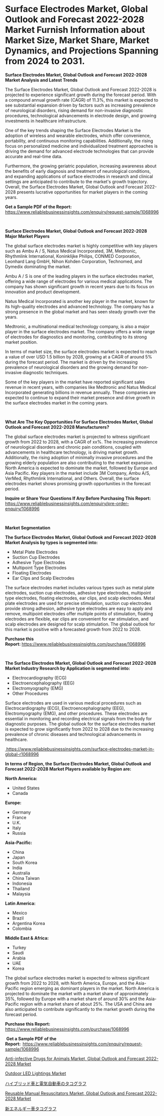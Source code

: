 <p><h1>Surface Electrodes Market, Global Outlook and Forecast 2022-2028 Market Furnish Information about Market Size, Market Share, Market Dynamics, and Projections Spanning from 2024 to 2031.</h1></p><p><strong>Surface Electrodes Market, Global Outlook and Forecast 2022-2028 Market Analysis and Latest Trends</strong></p>
<p><p>The Surface Electrodes Market, Global Outlook and Forecast 2022-2028 is projected to experience significant growth during the forecast period. With a compound annual growth rate (CAGR) of 11.3%, this market is expected to see substantial expansion driven by factors such as increasing prevalence of neurological disorders, rising demand for non-invasive diagnostic procedures, technological advancements in electrode design, and growing investments in healthcare infrastructure.</p><p>One of the key trends shaping the Surface Electrodes Market is the adoption of wireless and wearable electrodes, which offer convenience, portability, and continuous monitoring capabilities. Additionally, the rising focus on personalized medicine and individualized treatment approaches is driving the demand for advanced electrode technologies that can provide accurate and real-time data.</p><p>Furthermore, the growing geriatric population, increasing awareness about the benefits of early diagnosis and treatment of neurological conditions, and expanding applications of surface electrodes in research and clinical settings are anticipated to contribute to the market's growth trajectory. Overall, the Surface Electrodes Market, Global Outlook and Forecast 2022-2028 presents lucrative opportunities for market players in the coming years.</p></p>
<p><strong>Get a Sample PDF of the Report:&nbsp;</strong> <a href="https://www.reliablebusinessinsights.com/enquiry/request-sample/1068996">https://www.reliablebusinessinsights.com/enquiry/request-sample/1068996</a></p>
<p>&nbsp;</p>
<p><strong>Surface Electrodes Market, Global Outlook and Forecast 2022-2028 Major Market Players</strong></p>
<p><p>The global surface electrodes market is highly competitive with key players such as Ambu A / S, Natus Medical Incorporated, 3M, Medtronic, Rhythmlink International, Koninklijke Philips, CONMED Corporation, Leonhard Lang GmbH, Nihon Kohden Corporation, Technomed, and Dymedix dominating the market.</p><p>Ambu A / S is one of the leading players in the surface electrodes market, offering a wide range of electrodes for various medical applications. The company has shown significant growth in recent years due to its focus on innovation and product development.</p><p>Natus Medical Incorporated is another key player in the market, known for its high-quality electrodes and advanced technology. The company has a strong presence in the global market and has seen steady growth over the years.</p><p>Medtronic, a multinational medical technology company, is also a major player in the surface electrodes market. The company offers a wide range of electrodes for diagnostics and monitoring, contributing to its strong market position.</p><p>In terms of market size, the surface electrodes market is expected to reach a value of over USD 1.5 billion by 2028, growing at a CAGR of around 5% during the forecast period. The market is driven by the increasing prevalence of neurological disorders and the growing demand for non-invasive diagnostic techniques.</p><p>Some of the key players in the market have reported significant sales revenue in recent years, with companies like Medtronic and Natus Medical Incorporated generating billions in revenue annually. These companies are expected to continue to expand their market presence and drive growth in the surface electrodes market in the coming years.</p></p>
<p>&nbsp;</p>
<p><strong>What Are The Key Opportunities For Surface Electrodes Market, Global Outlook and Forecast 2022-2028 Manufacturers?</strong></p>
<p><p>The global surface electrodes market is projected to witness significant growth from 2022 to 2028, with a CAGR of xx%. The increasing prevalence of neurological disorders and chronic pain conditions, coupled with advancements in healthcare technology, is driving market growth. Additionally, the rising adoption of minimally invasive procedures and the growing elderly population are also contributing to the market expansion. North America is expected to dominate the market, followed by Europe and Asia Pacific. Key players in the market include 3M Company, Ambu A/S, VerMed, Rhythmlink International, and Others. Overall, the surface electrodes market shows promising growth opportunities in the forecast period.</p></p>
<p><strong>Inquire or Share Your Questions If Any Before Purchasing This Report:</strong> <a href="https://www.reliablebusinessinsights.com/enquiry/pre-order-enquiry/1068996">https://www.reliablebusinessinsights.com/enquiry/pre-order-enquiry/1068996</a></p>
<p>&nbsp;</p>
<p><strong>Market Segmentation</strong></p>
<p><strong>The Surface Electrodes Market, Global Outlook and Forecast 2022-2028 Market Analysis by types is segmented into:</strong></p>
<p><ul><li>Metal Plate Electrodes</li><li>Suction Cup Electrodes</li><li>Adhesive Type Electrodes</li><li>Multipoint Type Electrodes</li><li>Floating Electrodes</li><li>Ear Clips and Scalp Electrodes</li></ul></p>
<p><p>The surface electrodes market includes various types such as metal plate electrodes, suction cup electrodes, adhesive type electrodes, multipoint type electrodes, floating electrodes, ear clips, and scalp electrodes. Metal plate electrodes are used for precise stimulation, suction cup electrodes provide strong adhesion, adhesive type electrodes are easy to apply and remove, multipoint electrodes offer multiple points of stimulation, floating electrodes are flexible, ear clips are convenient for ear stimulation, and scalp electrodes are designed for scalp stimulation. The global outlook for this market is positive with a forecasted growth from 2022 to 2028.</p></p>
<p><strong>Purchase this Report:&nbsp;</strong><a href="https://www.reliablebusinessinsights.com/purchase/1068996">https://www.reliablebusinessinsights.com/purchase/1068996</a></p>
<p>&nbsp;</p>
<p><strong>The Surface Electrodes Market, Global Outlook and Forecast 2022-2028 Market Industry Research by Application is segmented into:</strong></p>
<p><ul><li>Electrocardiography (ECG)</li><li>Electroencephalography (EEG)</li><li>Electromyography (EMG)</li><li>Other Procedures</li></ul></p>
<p><p>Surface electrodes are used in various medical procedures such as Electrocardiography (ECG), Electroencephalography (EEG), Electromyography (EMG), and other procedures. These electrodes are essential in monitoring and recording electrical signals from the body for diagnostic purposes. The global outlook for the surface electrodes market is expected to grow significantly from 2022 to 2028 due to the increasing prevalence of chronic diseases and technological advancements in healthcare.</p></p>
<p><a href="https://www.reliablebusinessinsights.com/surface-electrodes-market-in-global-r1068996">&nbsp;https://www.reliablebusinessinsights.com/surface-electrodes-market-in-global-r1068996</a></p>
<p><strong>In terms of Region, the Surface Electrodes Market, Global Outlook and Forecast 2022-2028 Market Players available by Region are:</strong></p>
<p>
    <p> <strong> North America: </strong>
        <ul>
            <li>United States</li>
            <li>Canada</li>
        </ul>
        </p> 
    <p> <strong> Europe: </strong>
        <ul>
            <li>Germany</li>
            <li>France</li>
            <li>U.K.</li>
            <li>Italy</li>
            <li>Russia</li>
        </ul>
        </p> 
    <p> <strong> Asia-Pacific: </strong>
        <ul>
            <li>China</li>
            <li>Japan</li>
            <li>South Korea</li>
            <li>India</li>
            <li>Australia</li>
            <li>China Taiwan</li>
            <li>Indonesia</li>
            <li>Thailand</li>
            <li>Malaysia</li>
        </ul>
        </p> 
    <p> <strong> Latin America: </strong>
        <ul>
            <li>Mexico</li>
            <li>Brazil</li>
            <li>Argentina Korea</li>
            <li>Colombia</li>
        </ul>
        </p> 
    <p> <strong> Middle East & Africa: </strong>
        <ul>
            <li>Turkey</li>
            <li>Saudi</li>
            <li>Arabia</li>
            <li>UAE</li>
            <li>Korea</li>
        </ul>
    </p>
    </p>
<p><p>The global surface electrodes market is expected to witness significant growth from 2022 to 2028, with North America, Europe, and the Asia-Pacific region emerging as dominant players in the market. North America is projected to dominate the market with a market share of approximately 35%, followed by Europe with a market share of around 30% and the Asia-Pacific region with a market share of about 25%. The USA and China are also anticipated to contribute significantly to the market growth during the forecast period.</p></p>
<p><strong>Purchase this Report: </strong><a href="https://www.reliablebusinessinsights.com/purchase/1068996">https://www.reliablebusinessinsights.com/purchase/1068996</a></p>
<p>&nbsp;<strong>Get a Sample PDF of the Report:&nbsp;&nbsp;</strong><a href="https://www.reliablebusinessinsights.com/enquiry/request-sample/1068996">https://www.reliablebusinessinsights.com/enquiry/request-sample/1068996</a></p>
<p><strong></strong></p>
<p><p><a href="https://github.com/AndreanneHane2023/Market-Research-Report-List-1/blob/main/anti-infective-drugs-for-animals-market-global-outlook-and-forecast-2022-2028-market.md">Anti-infective Drugs for Animals Market, Global Outlook and Forecast 2022-2028 Market</a></p><p><a href="https://issuu.com/reportprime-2/docs/outdoor-led-lightings-market-size-2030.pptx">Outdoor LED Lightings Market</a></p><p><a href="https://github.com/EthanMorar2011/Market-Research-Report-List-1/blob/main/597319285618.md">ハイブリッド車と電気自動車のタコグラフ</a></p><p><a href="https://github.com/RyleeBauch2023/Market-Research-Report-List-1/blob/main/reusable-manual-resuscitators-market-global-outlook-and-forecast-2022-2028-market.md">Reusable Manual Resuscitators Market, Global Outlook and Forecast 2022-2028 Market</a></p><p><a href="https://github.com/dzy793153605/Market-Research-Report-List-2/blob/main/314204585617.md">新エネルギー車タコグラフ</a></p></p>